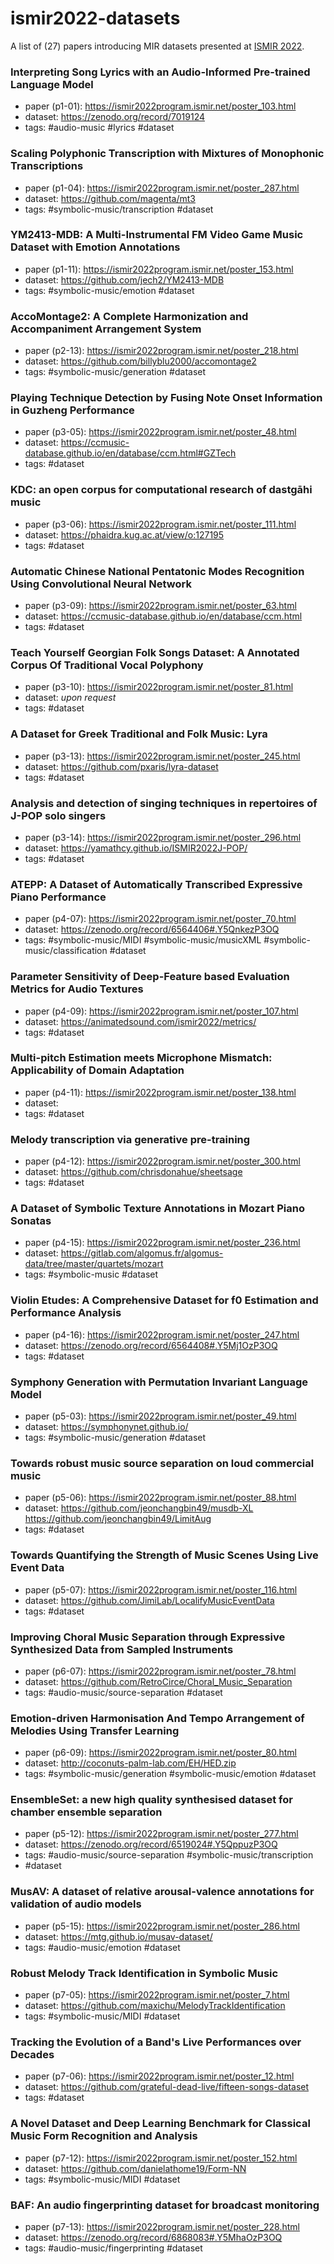 # ismir2022-datasets
A list of (27) papers introducing MIR datasets presented at [ISMIR 2022](https://ismir2022.ismir.net/).

### Interpreting Song Lyrics with an Audio-Informed Pre-trained Language Model
- paper (p1-01): https://ismir2022program.ismir.net/poster_103.html
- dataset: https://zenodo.org/record/7019124
- tags: #audio-music #lyrics #dataset 

### Scaling Polyphonic Transcription with Mixtures of Monophonic Transcriptions
- paper (p1-04): https://ismir2022program.ismir.net/poster_287.html
- dataset: https://github.com/magenta/mt3
- tags: #symbolic-music/transcription #dataset

### YM2413-MDB: A Multi-Instrumental FM Video Game Music Dataset with Emotion Annotations
- paper (p1-11): https://ismir2022program.ismir.net/poster_153.html
- dataset: https://github.com/jech2/YM2413-MDB
-  tags: #symbolic-music/emotion #dataset 

### AccoMontage2: A Complete Harmonization and Accompaniment Arrangement System
- paper (p2-13): https://ismir2022program.ismir.net/poster_218.html
- dataset: https://github.com/billyblu2000/accomontage2
- tags: #symbolic-music/generation #dataset

### Playing Technique Detection by Fusing Note Onset Information in Guzheng Performance
- paper (p3-05): https://ismir2022program.ismir.net/poster_48.html
- dataset: https://ccmusic-database.github.io/en/database/ccm.html#GZTech
- tags: #dataset

### KDC: an open corpus for computational research of dastgāhi music
- paper (p3-06): https://ismir2022program.ismir.net/poster_111.html 
- dataset: https://phaidra.kug.ac.at/view/o:127195
- tags: #dataset 

### Automatic Chinese National Pentatonic Modes Recognition Using Convolutional Neural Network
- paper (p3-09): https://ismir2022program.ismir.net/poster_63.html
- dataset: https://ccmusic-database.github.io/en/database/ccm.html
- tags: #dataset
 
### Teach Yourself Georgian Folk Songs Dataset: A Annotated Corpus Of Traditional Vocal Polyphony
- paper (p3-10): https://ismir2022program.ismir.net/poster_81.html
- dataset: *upon request*
- tags: #dataset

### A Dataset for Greek Traditional and Folk Music: Lyra
- paper (p3-13): https://ismir2022program.ismir.net/poster_245.html
- dataset: https://github.com/pxaris/lyra-dataset
- tags:  #dataset 

### Analysis and detection of singing techniques in repertoires of J-POP solo singers
- paper (p3-14): https://ismir2022program.ismir.net/poster_296.html
- dataset: https://yamathcy.github.io/ISMIR2022J-POP/
- tags: #dataset

### ATEPP: A Dataset of Automatically Transcribed Expressive Piano Performance
- paper (p4-07): https://ismir2022program.ismir.net/poster_70.html
- dataset: https://zenodo.org/record/6564406#.Y5QnkezP3OQ
- tags: #symbolic-music/MIDI #symbolic-music/musicXML #symbolic-music/classification  #dataset

### Parameter Sensitivity of Deep-Feature based Evaluation Metrics for Audio Textures
- paper (p4-09): https://ismir2022program.ismir.net/poster_107.html
- dataset: https://animatedsound.com/ismir2022/metrics/
- tags: #dataset

### Multi-pitch Estimation meets Microphone Mismatch: Applicability of Domain Adaptation
- paper (p4-11): https://ismir2022program.ismir.net/poster_138.html
- dataset: 
- tags: #dataset

### Melody transcription via generative pre-training
- paper (p4-12): https://ismir2022program.ismir.net/poster_300.html
- dataset: https://github.com/chrisdonahue/sheetsage
- tags: #dataset

### A Dataset of Symbolic Texture Annotations in Mozart Piano Sonatas
- paper (p4-15): https://ismir2022program.ismir.net/poster_236.html
- dataset: https://gitlab.com/algomus.fr/algomus-data/tree/master/quartets/mozart
- tags: #symbolic-music #dataset

### Violin Etudes: A Comprehensive Dataset for f0 Estimation and Performance Analysis
- paper (p4-16): https://ismir2022program.ismir.net/poster_247.html
- dataset: https://zenodo.org/record/6564408#.Y5Mj1OzP3OQ
- tags: #dataset 

### Symphony Generation with Permutation Invariant Language Model
- paper (p5-03): https://ismir2022program.ismir.net/poster_49.html
- dataset: https://symphonynet.github.io/
- tags: #symbolic-music/generation  #dataset

### Towards robust music source separation on loud commercial music
- paper (p5-06): https://ismir2022program.ismir.net/poster_88.html
- dataset: https://github.com/jeonchangbin49/musdb-XL https://github.com/jeonchangbin49/LimitAug
- tags: #dataset

### Towards Quantifying the Strength of Music Scenes Using Live Event Data
- paper (p5-07): https://ismir2022program.ismir.net/poster_116.html
- dataset: https://github.com/JimiLab/LocalifyMusicEventData
- tags: #dataset

### Improving Choral Music Separation through Expressive Synthesized Data from Sampled Instruments
- paper (p6-07): https://ismir2022program.ismir.net/poster_78.html
- dataset: https://github.com/RetroCirce/Choral_Music_Separation
- tags: #audio-music/source-separation #dataset

### Emotion-driven Harmonisation And Tempo Arrangement of Melodies Using Transfer Learning
- paper (p6-09): https://ismir2022program.ismir.net/poster_80.html
- dataset: http://coconuts-palm-lab.com/EH/HED.zip
- tags: #symbolic-music/generation #symbolic-music/emotion #dataset 

### EnsembleSet: a new high quality synthesised dataset for chamber ensemble separation
- paper (p5-12): https://ismir2022program.ismir.net/poster_277.html
- dataset: https://zenodo.org/record/6519024#.Y5QppuzP3OQ
- tags: #audio-music/source-separation #symbolic-music/transcription 
- #dataset

### MusAV: A dataset of relative arousal-valence annotations for validation of audio models
- paper (p5-15): https://ismir2022program.ismir.net/poster_286.html
- dataset: https://mtg.github.io/musav-dataset/
- tags: #audio-music/emotion  #dataset

### Robust Melody Track Identification in Symbolic Music
- paper (p7-05): https://ismir2022program.ismir.net/poster_7.html
- dataset: https://github.com/maxichu/MelodyTrackIdentification
- tags: #symbolic-music/MIDI   #dataset

### Tracking the Evolution of a Band's Live Performances over Decades
- paper (p7-06): https://ismir2022program.ismir.net/poster_12.html
- dataset: https://github.com/grateful-dead-live/fifteen-songs-dataset
- tags: #dataset

### A Novel Dataset and Deep Learning Benchmark for Classical Music Form Recognition and Analysis
- paper (p7-12): https://ismir2022program.ismir.net/poster_152.html
- dataset: https://github.com/danielathome19/Form-NN
- tags: #symbolic-music/MIDI  #dataset 


### BAF: An audio fingerprinting dataset for broadcast monitoring
- paper (p7-13): https://ismir2022program.ismir.net/poster_228.html
- dataset: https://zenodo.org/record/6868083#.Y5MhaOzP3OQ
- tags: #audio-music/fingerprinting #dataset 

